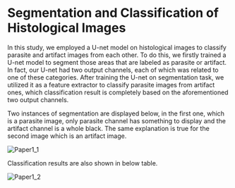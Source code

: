 # Segmentation and Classification of Histological Images
In this study, we employed a U-net model on histological images to classify parasite and artifact images from each other. To do this, we firstly trained a U-net model to segment those areas that are labeled as parasite or artifact. In fact, our U-net had two output channels, each of which was related to one of these categories. After training the U-net on segmentation task, we utilized it as a feature extractor to classify parasite images from artifact ones, which classification result is completely based on the aforementioned two output channels. 

Two instances of segmentation are displayed below, in the first one, which is a parasite image, only parasite channel has something to display and the artifact channel is a whole black. The same explanation is true for the second image which is an artifact image.

![Paper1_1](https://github.com/ErshadHasanpour/Segmentation-and-Classification-of-Histological-Images/assets/96794427/0e7e1226-fe4b-4451-96d1-f807ff61f306)

Classification results are also shown in below table.

![Paper1_2](https://github.com/ErshadHasanpour/Segmentation-and-Classification-of-Histological-Images/assets/96794427/d012edf6-74b3-4dbf-8e68-0f272e314d3f)
